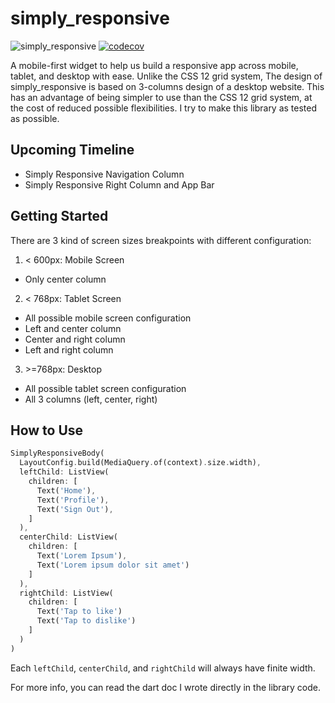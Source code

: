 # simply_responsive

![simply_responsive](https://github.com/moseskarunia/simply-responsive/workflows/simply_responsive/badge.svg) [![codecov](https://codecov.io/gh/moseskarunia/simply-responsive/branch/master/graph/badge.svg?token=LBQMDK2MUU)](https://codecov.io/gh/moseskarunia/simply-responsive)

A mobile-first widget to help us build a responsive app across mobile, tablet, and desktop with ease. Unlike the CSS 12 grid system, The design of simply_responsive is based on 3-columns design of a desktop website. This has an advantage of being simpler to use than the CSS 12 grid system, at the cost of reduced possible flexibilities. I try to make this library as tested as possible.

## Upcoming Timeline
- Simply Responsive Navigation Column
- Simply Responsive Right Column and App Bar

## Getting Started
There are 3 kind of screen sizes breakpoints with different configuration:
1. < 600px: Mobile Screen
  - Only center column
2. < 768px: Tablet Screen
  - All possible mobile screen configuration
  - Left and center column
  - Center and right column
  - Left and right column
3. \>=768px: Desktop
  - All possible tablet screen configuration
  - All 3 columns (left, center, right)

## How to Use

```dart
SimplyResponsiveBody(
  LayoutConfig.build(MediaQuery.of(context).size.width),
  leftChild: ListView(
    children: [
      Text('Home'),
      Text('Profile'),
      Text('Sign Out'),
    ]
  ),
  centerChild: ListView(
    children: [
      Text('Lorem Ipsum'),
      Text('Lorem ipsum dolor sit amet')
    ]
  ),
  rightChild: ListView(
    children: [
      Text('Tap to like')
      Text('Tap to dislike')
    ]
  )
)
```

Each `leftChild`, `centerChild`, and `rightChild` will always have finite width. 

For more info, you can read the dart doc I wrote directly in the library code.